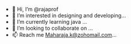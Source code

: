 - 👋 Hi, I’m @rajaprof
- 👀 I’m interested in designing and developing... 
- 🌱 I’m currently learning java ...
- 💞️ I’m looking to collaborate on ...
- 📫 Reach me Maharaja.k@zohomail.com...

<!---
rajaprof/rajaprof is a ✨ special ✨ repository because its `README.md` (this file) appears on your GitHub profile.
You can click the Preview link to take a look at your changes.
--->
